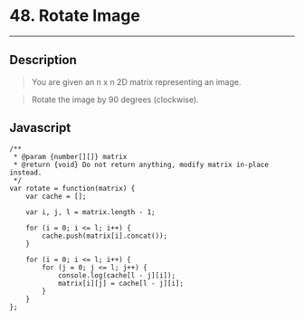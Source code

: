 # 48. Rotate Image

---

## Description

> You are given an n x n 2D matrix representing an image.

> Rotate the image by 90 degrees (clockwise).

## Javascript

```
/**
 * @param {number[][]} matrix
 * @return {void} Do not return anything, modify matrix in-place instead.
 */
var rotate = function(matrix) {
    var cache = [];

    var i, j, l = matrix.length - 1;

    for (i = 0; i <= l; i++) {
        cache.push(matrix[i].concat());
    }

    for (i = 0; i <= l; i++) {
        for (j = 0; j <= l; j++) {
            console.log(cache[l - j][i]);
            matrix[i][j] = cache[l - j][i];
        }
    }
};
```
